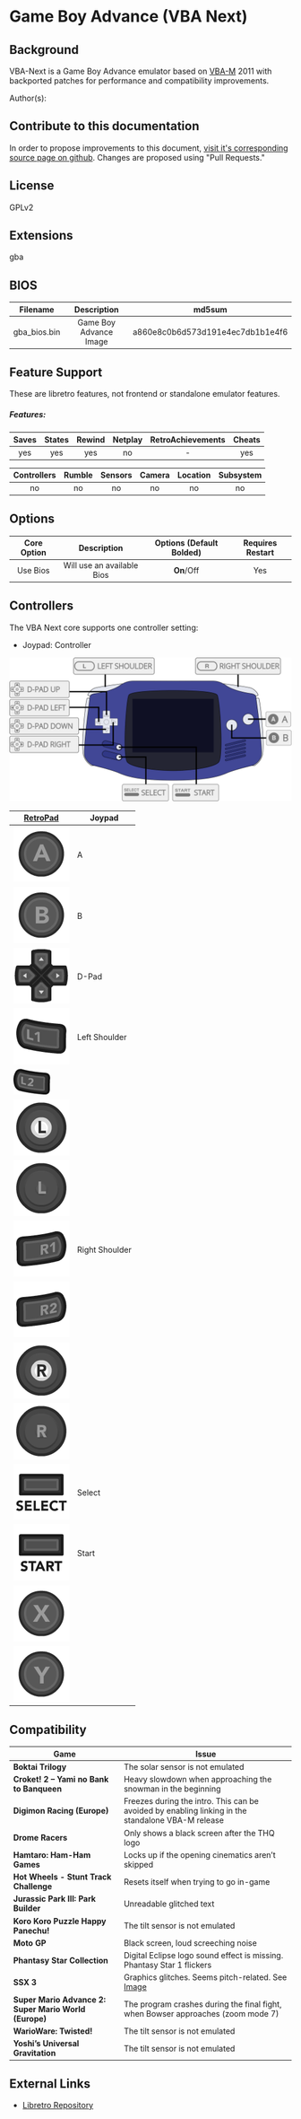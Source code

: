 # Game Boy Advance (VBA Next)

## Background

VBA-Next is a Game Boy Advance emulator based on [VBA-M](https://wiki.libretro.com/index.php?title=VBA-M) 2011 with backported patches for performance and compatibility improvements.

Author(s):

## Contribute to this documentation

In order to propose improvements to this document, [visit it's corresponding source page on github](https://github.com/libretro/docs/tree/master/docs/library/vba_next.md). Changes are proposed using "Pull Requests."

## License

GPLv2

## Extensions

gba

## BIOS

|   Filename    |    Description        |              md5sum              |
|:-------------:|:---------------------:|:--------------------------------:|
|gba_bios.bin   |Game Boy Advance Image | a860e8c0b6d573d191e4ec7db1b1e4f6 |

## Feature Support

These are libretro features, not frontend or standalone emulator features.

##### Features:

| Saves | States      | Rewind | Netplay | RetroAchievements | Cheats |
|:-----:|:-----------:|:------:|:-------:|:-----------------:|:------:|
|  yes  |    yes      | yes    |  no     |        -          | yes    |

| Controllers     | Rumble | Sensors | Camera | Location | Subsystem     |
|:---------------:|:------:|:-------:|:------:|:--------:|:-------------:|
|       no        | no     |   no    |  no    |   no     |      no       |

## Options

|   Core Option   |         Description        | Options (Default Bolded) | Requires Restart |
|:---------------:|:--------------------------:|:------------------------:|:-----------:|
| Use Bios        | Will use an available Bios |   **On**/Off             |   Yes       |


## Controllers

The VBA Next core supports one controller setting:

* Joypad: Controller

![Game Boy Advance_joypad_diagram](images/Controllers/Game-Boy-Advance_joypad.png)

| [RetroPad](RetroPad)                                           | Joypad |
|----------------------------------------------------------------|--------|
| ![RetroPad_A](images/RetroPad/Retro_A_Round.png)               |    A   |
| ![RetroPad_B](images/RetroPad/Retro_B_Round.png)               |    B   |
| ![RetroPad_Dpad](images/RetroPad/Retro_Dpad.png)               | D-Pad  |
| ![RetroPad_L1](images/RetroPad/Retro_L1.png)                   |Left Shoulder  |
| ![RetroPad_L2](images/RetroPad/Retro_L2_Temp.png)              |        |
| ![RetroPad_L3](images/RetroPad/Retro_L3.png)                   |        |
| ![RetroPad_Left_Stick](images/RetroPad/Retro_Left_Stick.png)   |        |
| ![RetroPad_R1](images/RetroPad/Retro_R1.png)                   |Right Shoulder |
| ![RetroPad_R2](images/RetroPad/Retro_R2.png)                   |        |
| ![RetroPad_R3](images/RetroPad/Retro_R3.png)                   |        |
| ![RetroPad_Right_Stick](images/RetroPad/Retro_Right_Stick.png) |        |
| ![RetroPad_Select](images/RetroPad/Retro_Select.png)           | Select |
| ![RetroPad_Start](images/RetroPad/Retro_Start.png)             | Start  |
| ![RetroPad_X](images/RetroPad/Retro_X_Round.png)               |        |
| ![RetroPad_Y](images/RetroPad/Retro_Y_Round.png)               |        |

## Compatibility

| Game                                  | Issue                          |
|---------------------------------------|--------------------------------|
|**Boktai Trilogy**                     | The solar sensor is not emulated|
|**Croket! 2 – Yami no Bank to Banqueen**|Heavy slowdown when approaching the snowman in the beginning|
|**Digimon Racing (Europe)**            |Freezes during the intro. This can be avoided by enabling linking in the standalone VBA-M release  |
|**Drome Racers**                       |Only shows a black screen after the THQ logo|
|**Hamtaro: Ham-Ham Games**             |Locks up if the opening cinematics aren’t skipped|
|**Hot Wheels - Stunt Track Challenge** |Resets itself when trying to go in-game|
|**Jurassic Park III: Park Builder**    |  	Unreadable glitched text     |
|**Koro Koro Puzzle Happy Panechu!**    |	The tilt sensor is not emulated|
|**Moto GP**                            | Black screen, loud screeching noise|
|**Phantasy Star Collection**           | Digital Eclipse logo sound effect is missing. Phantasy Star 1 flickers |
|**SSX 3**                              |  	Graphics glitches. Seems pitch-related. See [Image](images/Compatibility/VBA-Next_SSX-3.png)  |
|**Super Mario Advance 2: Super Mario World (Europe)** |The program crashes during the final fight, when Bowser approaches (zoom mode 7)  |
|**WarioWare: Twisted!**                |  	The tilt sensor is not emulated   |
|**Yoshi’s Universal Gravitation**      |   The tilt sensor is not emulated   |


## External Links

* [Libretro Repository](https://github.com/libretro/vba-next)
